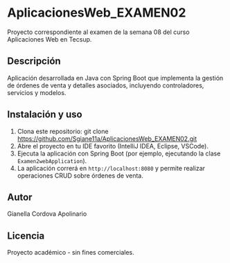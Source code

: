 # AplicacionesWeb_EXAMEN02

Proyecto correspondiente al examen de la semana 08 del curso Aplicaciones Web en Tecsup.

## Descripción
Aplicación desarrollada en Java con Spring Boot que implementa la gestión de órdenes de venta y detalles asociados, incluyendo controladores, servicios y modelos.

## Instalación y uso
1. Clona este repositorio:
git clone https://github.com/Sgiane11a/AplicacionesWeb_EXAMEN02.git
2. Abre el proyecto en tu IDE favorito (IntelliJ IDEA, Eclipse, VSCode).
3. Ejecuta la aplicación con Spring Boot (por ejemplo, ejecutando la clase `Examen2webApplication`).
4. La aplicación correrá en `http://localhost:8080` y permite realizar operaciones CRUD sobre órdenes de venta.

## Autor
Gianella Cordova Apolinario

## Licencia
Proyecto académico - sin fines comerciales.
